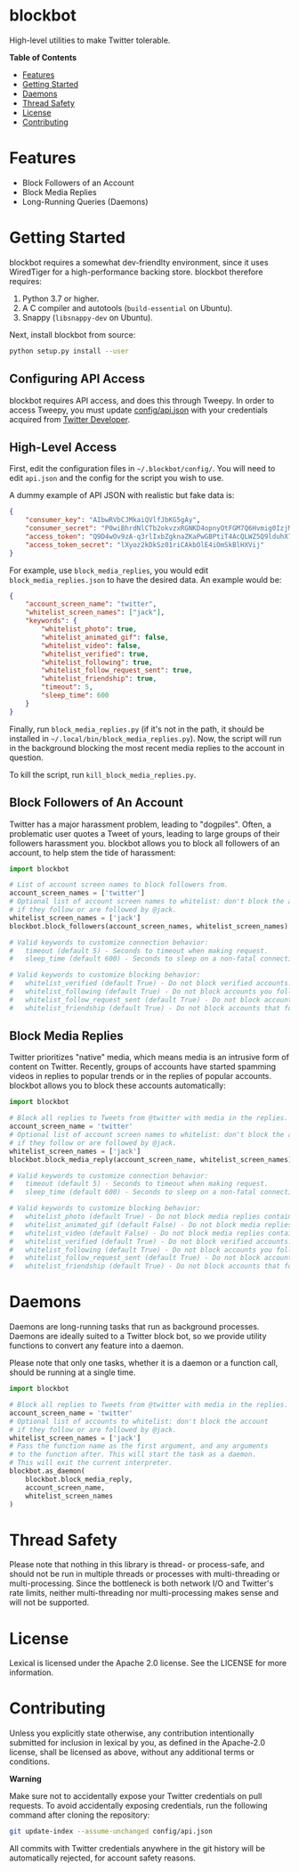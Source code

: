 blockbot
========

High-level utilities to make Twitter tolerable.

**Table of Contents**

- [Features](#features)
- [Getting Started](#getting-started)
- [Daemons](#daemons)
- [Thread Safety](#thread-safety)
- [License](#license)
- [Contributing](#contributing)

# Features

- Block Followers of an Account
- Block Media Replies
- Long-Running Queries (Daemons) 

# Getting Started

blockbot requires a somewhat dev-friendlty environment, since it uses WiredTiger for a high-performance backing store. blockbot therefore requires:

1. Python 3.7 or higher.
2. A C compiler and autotools (`build-essential` on Ubuntu).
2. Snappy (`libsnappy-dev` on Ubuntu).

Next, install blockbot from source:

```bash
python setup.py install --user
```

## Configuring API Access

blockbot requires API access, and does this through Tweepy. In order to access Tweepy, you must update [config/api.json](config/api.json) with your credentials acquired from [Twitter Developer](https://developer.twitter.com/).

## High-Level Access

First, edit the configuration files in `~/.blockbot/config/`. You will need to edit `api.json` and the config for the script you wish to use.

A dummy example of API JSON with realistic but fake data is:

```json
{
    "consumer_key": "AIbwRVbCJMkaiQVlfJbKG5gAy",
    "consumer_secret": "P0wiBhrdNlCTb2okvzxRGNKD4opnyOtFGM7Q6Hvmig0IzjMYw5",
    "access_token": "Q9D4wOv9zA-q3rlIxbZgknaZKaPwGBPtiT4AcQLWZ5Q9lduhX7",
    "access_token_secret": "lXyoz2kDkSz01riCAkbOlE4iOmSkBlHXVij"
}
```

For example, use `block_media_replies`, you would edit `block_media_replies.json` to have the desired data. An example would be:

```json
{
    "account_screen_name": "twitter",
    "whitelist_screen_names": ["jack"],
    "keywords": {
        "whitelist_photo": true,
        "whitelist_animated_gif": false,
        "whitelist_video": false,
        "whitelist_verified": true,
        "whitelist_following": true,
        "whitelist_follow_request_sent": true,
        "whitelist_friendship": true,
        "timeout": 5,
        "sleep_time": 600
    }
}
```

Finally, run `block_media_replies.py` (if it's not in the path, it should be installed in `~/.local/bin/block_media_replies.py`). Now, the script will run in the background blocking the most recent media replies to the account in question.

To kill the script, run `kill_block_media_replies.py`.

## Block Followers of An Account

Twitter has a major harassment problem, leading to "dogpiles". Often, a problematic user quotes a Tweet of yours, leading to large groups of their followers harassment you. blockbot allows you to block all followers of an account, to help stem the tide of harassment:

```python
import blockbot

# List of account screen names to block followers from.
account_screen_names = ['twitter']
# Optional list of account screen names to whitelist: don't block the account
# if they follow or are followed by @jack.
whitelist_screen_names = ['jack']
blockbot.block_followers(account_screen_names, whitelist_screen_names)

# Valid keywords to customize connection behavior:
#   timeout (default 5) - Seconds to timeout when making request.
#   sleep_time (default 600) - Seconds to sleep on a non-fatal connection error.

# Valid keywords to customize blocking behavior:
#   whitelist_verified (default True) - Do not block verified accounts.
#   whitelist_following (default True) - Do not block accounts you follow.
#   whitelist_follow_request_sent (default True) - Do not block accounts you have sent follow requests to.
#   whitelist_friendship (default True) - Do not block accounts that follow you or you follow.
``` 

## Block Media Replies

Twitter prioritizes "native" media, which means media is an intrusive form of content on Twitter. Recently, groups of accounts have started spamming videos in replies to popular trends or in the replies of popular accounts. blockbot allows you to block these accounts automatically:

```python
import blockbot

# Block all replies to Tweets from @twitter with media in the replies.
account_screen_name = 'twitter'
# Optional list of account screen names to whitelist: don't block the account
# if they follow or are followed by @jack.
whitelist_screen_names = ['jack']
blockbot.block_media_reply(account_screen_name, whitelist_screen_names)

# Valid keywords to customize connection behavior:
#   timeout (default 5) - Seconds to timeout when making request.
#   sleep_time (default 600) - Seconds to sleep on a non-fatal connection error.

# Valid keywords to customize blocking behavior:
#   whitelist_photo (default True) - Do not block media replies containing photos.
#   whitelist_animated_gif (default False) - Do not block media replies containing animated GIFs.
#   whitelist_video (default False) - Do not block media replies containing video.
#   whitelist_verified (default True) - Do not block verified accounts.
#   whitelist_following (default True) - Do not block accounts you follow.
#   whitelist_follow_request_sent (default True) - Do not block accounts you have sent follow requests to.
#   whitelist_friendship (default True) - Do not block accounts that follow you or you follow.
``` 

# Daemons

Daemons are long-running tasks that run as background processes. Daemons are ideally suited to a Twitter block bot, so we provide utility functions to convert any feature into a daemon.

Please note that only one tasks, whether it is a daemon or a function call, should be running at a single time.

```python
import blockbot

# Block all replies to Tweets from @twitter with media in the replies.
account_screen_name = 'twitter'
# Optional list of accounts to whitelist: don't block the account
# if they follow or are followed by @jack.
whitelist_screen_names = ['jack']
# Pass the function name as the first argument, and any arguments
# to the function after. This will start the task as a daemon.
# This will exit the current interpreter.
blockbot.as_daemon(
    blockbot.block_media_reply, 
    account_screen_name, 
    whitelist_screen_names
)
```

# Thread Safety

Please note that nothing in this library is thread- or process-safe, and should not be run in multiple threads or processes with multi-threading or multi-processing. Since the bottleneck is both network I/O and Twitter's rate limits, neither multi-threading nor multi-processing makes sense and will not be supported.

# License

Lexical is licensed under the Apache 2.0 license. See the LICENSE for more information.

# Contributing

Unless you explicitly state otherwise, any contribution intentionally submitted for inclusion in lexical by you, as defined in the Apache-2.0 license, shall be licensed as above, without any additional terms or conditions.

**Warning**

Make sure not to accidentally expose your Twitter credentials on pull requests. To avoid accidentally exposing credentials, run the following command after cloning the repository:

```bash
git update-index --assume-unchanged config/api.json
```

All commits with Twitter credentials anywhere in the git history will be automatically rejected, for account safety reasons.
